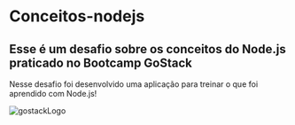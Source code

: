 # Conceitos-nodejs

## Esse é um desafio sobre os conceitos do Node.js praticado no Bootcamp GoStack

Nesse desafio foi desenvolvido uma aplicação para treinar o que foi aprendido com Node.js!


![gostackLogo](https://user-images.githubusercontent.com/30738742/79140321-2eaae080-7d8e-11ea-98c3-10242b23341a.png)

